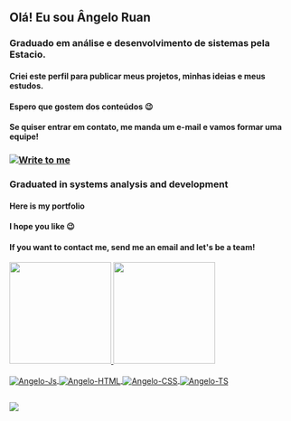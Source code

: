 ## Olá! Eu sou Ângelo Ruan
<a href="https://github.com/AngeloRuan09/AngeloRuan09/blob/main/LICENSE"></a>

### Graduado em análise e desenvolvimento de sistemas pela Estacio.
#### Criei este perfil para publicar meus projetos, minhas ideias e meus estudos.
#### Espero que gostem dos conteúdos 😉
####  Se quiser entrar em contato, me manda um e-mail e vamos formar uma equipe!
### <a href="mailto:angeloruan005@gmail.com" target="_blank"><img align="center" src="https://img.shields.io/badge/Gmail-D14836?style=for-the-badge&logo=gmail&logoColor=white" alt="Write to me"></a>

### Graduated in systems analysis and development
#### Here is my portfolio
#### I hope you like 😉
#### If you want to contact me, send me an email and let's be a team!

<div>
  <a href="https://github.com/AngeloRuan09">
  <img height="180em" src="/"/>
  <img height="180em" src="/"/>
</div>
<div style="display: inline_block"><br>
  <img align="center" alt="Angelo-Js" src="https://img.shields.io/badge/JavaScript-F7DF1E?style=for-the-badge&logo=javascript&logoColor=black">
  <img align="center" alt="Angelo-HTML" src="https://img.shields.io/badge/HTML5-E34F26?style=for-the-badge&logo=html5&logoColor=white">
  <img align="center" alt="Angelo-CSS" src="https://img.shields.io/badge/CSS3-1572B6?style=for-the-badge&logo=css3&logoColor=white">
  <img align="center" alt="Angelo-TS" src="https://img.shields.io/badge/TypeScript-007ACC?style=for-the-badge&logo=typescript&logoColor=white">
</div>
  
  ##
  
  <div>
    <a href="https://www.linkedin.com/in/%C3%A2ngelo-ruan-b2285225b"><img src="https://img.shields.io/badge/-LinkedIn-%230077B5?style=for-the-badge&logo=linkedin&logoColor=white"></a>
  </div>
